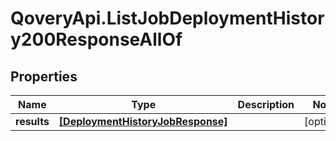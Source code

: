 # QoveryApi.ListJobDeploymentHistory200ResponseAllOf

## Properties

Name | Type | Description | Notes
------------ | ------------- | ------------- | -------------
**results** | [**[DeploymentHistoryJobResponse]**](DeploymentHistoryJobResponse.md) |  | [optional] 



